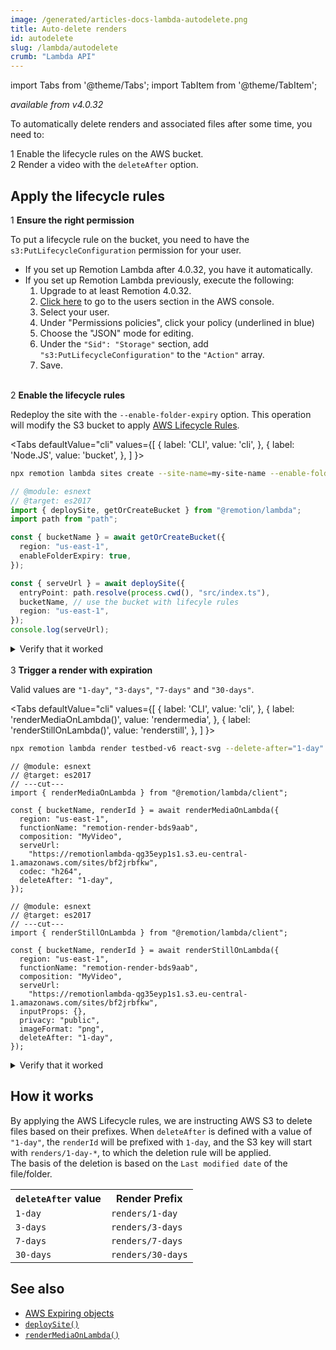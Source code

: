 ```yaml
---
image: /generated/articles-docs-lambda-autodelete.png
title: Auto-delete renders
id: autodelete
slug: /lambda/autodelete
crumb: "Lambda API"
---
```


import Tabs from '@theme/Tabs';
import TabItem from '@theme/TabItem';

_available from v4.0.32_

To automatically delete renders and associated files after some time, you need to:

<Step>1</Step> Enable the lifecycle rules on the AWS bucket. <br/>
<Step>2</Step> Render a video with the <code>deleteAfter</code> option.

## Apply the lifecycle rules

<Step>1</Step> <strong>Ensure the right permission</strong>

To put a lifecycle rule on the bucket, you need to have the `s3:PutLifecycleConfiguration` permission for your user.

- If you set up Remotion Lambda after 4.0.32, you have it automatically.
- If you set up Remotion Lambda previously, execute the following:
  1. Upgrade to at least Remotion 4.0.32.
  2. [Click here](https://us-east-1.console.aws.amazon.com/iamv2/home) to go to the users section in the AWS console.
  3. Select your user.
  4. Under "Permissions policies", click your policy (underlined in blue)
  5. Choose the "JSON" mode for editing.
  6. Under the `"Sid": "Storage"` section, add `"s3:PutLifecycleConfiguration"` to the `"Action"` array.
  7. Save.

<br/>
<Step>2</Step> <strong>Enable the lifecycle rules</strong>

Redeploy the site with the `--enable-folder-expiry` option. This operation will modify the S3 bucket to apply [AWS Lifecycle Rules](https://docs.aws.amazon.com/AmazonS3/latest/userguide/object-lifecycle-mgmt.html).

<Tabs
defaultValue="cli"
values={[
{ label: 'CLI', value: 'cli', },
{ label: 'Node.JS', value: 'bucket', },
]
}>
<TabItem value="cli">

```bash title="In the command line"
npx remotion lambda sites create --site-name=my-site-name --enable-folder-expiry
```

  </TabItem>

  <TabItem value="bucket">

```ts twoslash title="deploy.mjs" {6}
// @module: esnext
// @target: es2017
import { deploySite, getOrCreateBucket } from "@remotion/lambda";
import path from "path";

const { bucketName } = await getOrCreateBucket({
  region: "us-east-1",
  enableFolderExpiry: true,
});

const { serveUrl } = await deploySite({
  entryPoint: path.resolve(process.cwd(), "src/index.ts"),
  bucketName, // use the bucket with lifecyle rules
  region: "us-east-1",
});
console.log(serveUrl);
```

  </TabItem>

</Tabs>

<details>
<summary>
Verify that it worked
</summary>
<p>In your S3 bucket, under "Management", you should see 4 lifecycle rules.</p>
<img src="/img/lambda/applied-lc-rules.png" />
</details>

<br/>
<Step>3</Step> <strong>Trigger a render with expiration</strong>

Valid values are `"1-day"`, `"3-days"`, `"7-days"` and `"30-days"`.

<Tabs
defaultValue="cli"
values={[
{ label: 'CLI', value: 'cli', },
{ label: 'renderMediaOnLambda()', value: 'rendermedia', },
{ label: 'renderStillOnLambda()', value: 'renderstill', },
]
}>
<TabItem value="cli">

```bash
npx remotion lambda render testbed-v6 react-svg --delete-after="1-day"
```

  </TabItem>

  <TabItem value="rendermedia">

```tsx twoslash title="render.ts" {10}
// @module: esnext
// @target: es2017
// ---cut---
import { renderMediaOnLambda } from "@remotion/lambda/client";

const { bucketName, renderId } = await renderMediaOnLambda({
  region: "us-east-1",
  functionName: "remotion-render-bds9aab",
  composition: "MyVideo",
  serveUrl:
    "https://remotionlambda-qg35eyp1s1.s3.eu-central-1.amazonaws.com/sites/bf2jrbfkw",
  codec: "h264",
  deleteAfter: "1-day",
});
```

  </TabItem>
  <TabItem value="renderstill">

```tsx twoslash title="render.ts" {12}
// @module: esnext
// @target: es2017
// ---cut---
import { renderStillOnLambda } from "@remotion/lambda/client";

const { bucketName, renderId } = await renderStillOnLambda({
  region: "us-east-1",
  functionName: "remotion-render-bds9aab",
  composition: "MyVideo",
  serveUrl:
    "https://remotionlambda-qg35eyp1s1.s3.eu-central-1.amazonaws.com/sites/bf2jrbfkw",
  inputProps: {},
  privacy: "public",
  imageFormat: "png",
  deleteAfter: "1-day",
});
```

  </TabItem>
</Tabs>

<details>
<summary>
Verify that it worked

</summary>

<p>
All files should have an expiration rule and expiration date set when viewing the object properties.
</p>

<img src="/img/lambda/rendered-file-path.png" />
<img src="/img/lambda/rendered-file-management.png" />

<br/>
<br/>

AWS does not delete the file at the exact time, but the deletion will happen.

</details>

## How it works

By applying the AWS Lifecycle rules, we are instructing AWS S3 to delete files based on their prefixes. When `deleteAfter` is defined with a value of `"1-day"`, the `renderId` will be prefixed with `1-day`, and the S3 key will start with `renders/1-day-*`, to which the deletion rule will be applied.  
The basis of the deletion is based on the `Last modified date` of the file/folder.

<table>
  <tr>
    <th>
      <code>deleteAfter</code> value
    </th>
    <th>
      Render Prefix
    </th>
  </tr>
  <tr>
    <td>
      <code>1-day</code>
    </td>
    <td>
      <code>renders/1-day</code>
    </td>
   
  </tr>
  
  <tr>
    <td>
      <code>3-days</code>
    </td>
    <td>
      <code>renders/3-days</code>
    </td>
   
  </tr>
  <tr>
    <td>
      <code>7-days</code>
    </td>
    <td>
      <code>renders/7-days</code>
    </td>
   
  </tr>
  <tr>
    <td>
      <code>30-days</code>
    </td>
    <td>
      <code>renders/30-days</code>
    </td>
   
  </tr>

</table>

## See also

- [AWS Expiring objects](https://docs.aws.amazon.com/AmazonS3/latest/userguide/lifecycle-expire-general-considerations.html)
- [`deploySite()`](/docs/lambda/deploysite)
- [`renderMediaOnLambda()`](/docs/lambda/rendermediaonlambda)
